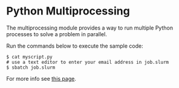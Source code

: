 # Python Multiprocessing

The multiprocessing module provides a way to run multiple Python processes to solve a problem in parallel.

Run the commands below to execute the sample code:

```
$ cat myscript.py
# use a text editor to enter your email address in job.slurm
$ sbatch job.slurm
```

For more info see [this page](https://researchcomputing.princeton.edu/support/knowledge-base/python#multiprocessing).
